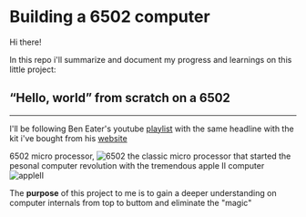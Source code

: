 # Building a 6502 computer
Hi there!

In this repo i'll summarize and document my progress and learnings on this little project:

## **“Hello, world” from scratch on a 6502**
---

I'll be following Ben Eater's youtube [playlist](https://www.youtube.com/watch?v=LnzuMJLZRdU&list=PLowKtXNTBypFbtuVMUVXNR0z1mu7dp7eH&index=1) with the same headline with the kit i've bought from his [website](https://eater.net/6502)

6502 micro processor, ![6502](https://assets.rebelmouse.io/eyJhbGciOiJIUzI1NiIsInR5cCI6IkpXVCJ9.eyJpbWFnZSI6Imh0dHBzOi8vYXNzZXRzLnJibC5tcy8yNTYyODU5MS9vcmlnaW4uanBnIiwiZXhwaXJlc19hdCI6MTY4MTM0MzA0Nn0.HDnx8pVZ9E312XUsN1hn1_0vDQ4DWunPXDjNpNwpqT0/img.jpg?width=980) the classic micro processor that started the pesonal computer revolution with the tremendous apple II computer ![appleII](https://images.all-free-download.com/images/graphiclarge/apple_ii_564638.jpg)

 The **purpose** of this project to me is to gain a deeper understanding on computer internals from top to buttom and eliminate the "magic" 

